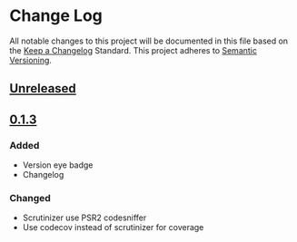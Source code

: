 # Change Log
All notable changes to this project will be documented in this file based on the [Keep a Changelog](http://keepachangelog.com/) Standard.
This project adheres to [Semantic Versioning](http://semver.org/).

## [Unreleased](https://github.com/gbprod/specification/compare/v0.1.3...HEAD)

## [0.1.3](https://github.com/gbprod/specification/compare/v0.1.2...v0.1.3)

### Added
- Version eye badge
- Changelog

### Changed
- Scrutinizer use PSR2 codesniffer
- Use codecov instead of scrutinizer for coverage
